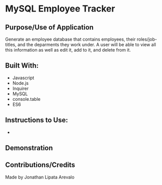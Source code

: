 # MySQL Employee Tracker 

## Purpose/Use of Application
Generate an employee database that contains employees, their roles/job-titles, and the deparments they work under. A user will be able to view all this information as well as edit it, add to it, and delete from it.

## Built With:
* Javascript
* Node.js
* Inquirer
* MySQL
* console.table
* ES6

## Instructions to Use:
* 

## Demonstration

## Contributions/Credits
Made by Jonathan Lipata Arevalo